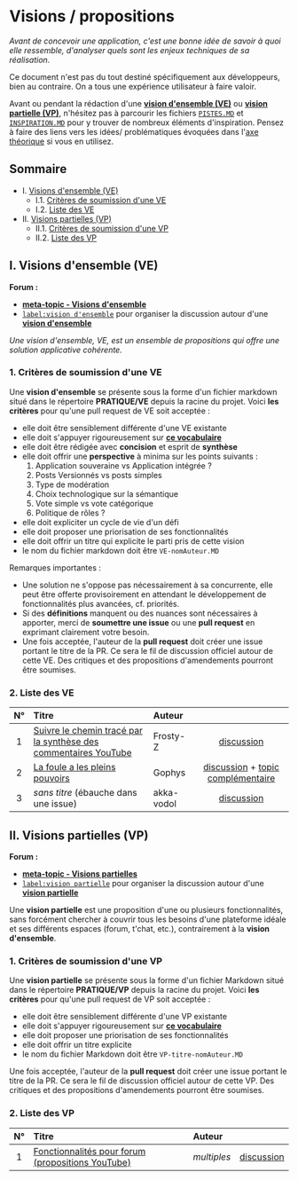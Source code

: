 Visions / propositions
======================

*Avant de concevoir une application, c'est une bonne idée de savoir à quoi elle ressemble, d'analyser quels sont les enjeux techniques de sa réalisation.*  

Ce document n'est pas du tout destiné spécifiquement aux développeurs, bien au contraire. On a tous une expérience utilisateur à faire valoir.

Avant ou pendant la rédaction d'une [**vision d'ensemble (VE)**](#I)  ou [**vision partielle (VP)**](#II), n'hésitez pas à parcourir les fichiers [`PISTES.MD`](../THEORIE/PISTES.html) et [`INSPIRATION.MD`](../THEORIE/INSPIRATION.html) pour y trouver de nombreux éléments d'inspiration. Pensez à faire des liens vers les idées/ problématiques évoquées dans l'[axe théorique](../THEORIE) si vous en utilisez.

Sommaire
--------

- I. [Visions d'ensemble (VE)](#I)
  - I.1. [Critères de soumission d'une VE](#I.1)
  - I.2. [Liste des VE](#I.2)
- II. [Visions partielles (VP)](#II)
  - II.1. [Critères de soumission d'une VP](#II.1)
  - II.2. [Liste des VP](#II.2)


<a name="I"></a>
I. Visions d'ensemble (VE)
---------------------------

**Forum :**

- [**meta-topic - Visions d'ensemble**](https://github.com/sveinburne/lets-play-science/issues/41)  
- [`label:vision d'ensemble`](https://github.com/sveinburne/lets-play-science/issues?q=label%3A%22vision+d%27ensemble%22) pour organiser la discussion autour d'une [**vision d'ensemble**](#I)

*Une vision d'ensemble, VE, est un ensemble de propositions qui offre une solution applicative cohérente.*

<a name="I.1"></a>
### 1. Critères de soumission d'une VE
Une **vision d'ensemble** se présente sous la forme d'un fichier markdown situé dans le répertoire **PRATIQUE/VE** depuis la racine du projet. Voici **les critères** pour qu'une pull request de VE soit acceptée :

- elle doit être sensiblement différente d'une VE existante
- elle doit s'appuyer rigoureusement sur [**ce vocabulaire**](../DEFINITIONS.html)
- elle doit être rédigée avec **concision** et esprit de **synthèse**
- elle doit offrir une **perspective** à minima sur les points suivants :
  1. Application souveraine vs Application intégrée ?
  2. Posts Versionnés vs posts simples
  3. Type de modération
  4. Choix technologique sur la sémantique
  5. Vote simple vs vote catégorique
  6. Politique de rôles ?
- elle doit expliciter un cycle de vie d'un défi
- elle doit proposer une priorisation de ses fonctionnalités
- elle doit offrir un titre qui explicite le parti pris de cette vision
- le nom du fichier markdown doit être `VE-nomAuteur.MD`

Remarques importantes :

- Une solution ne s'oppose pas nécessairement à sa concurrente, elle peut être offerte provisoirement en attendant le développement de fonctionnalités plus avancées, cf. priorités.
- Si des **définitions** manquent ou des nuances sont nécessaires à apporter, merci de **soumettre une issue** ou une **pull request** en exprimant clairement votre besoin.
- Une fois acceptée, l'auteur de la **pull request** doit créer une issue portant le titre de la PR. Ce sera le fil de discussion officiel autour de cette VE. Des critiques et des propositions d'amendements pourront être soumises.

<a name="I.2"></a>
### 2. Liste des VE

|N°   |Titre |Auteur |     |
|:---:|:-----|:------|:----:|
|1|[Suivre le chemin tracé par la synthèse des commentaires YouTube](VE/VE-Frosty-Z.html)|Frosty-Z|[discussion](https://github.com/sveinburne/lets-play-science/issues/75)|
|2|[La foule a les pleins pouvoirs](VE/VE-Gophys.html)|Gophys|[discussion](https://github.com/sveinburne/lets-play-science/issues/76) + [topic complémentaire](https://github.com/sveinburne/lets-play-science/issues/48)|
|3|*sans titre* (ébauche dans une issue)|akka-vodol|[discussion](https://github.com/sveinburne/lets-play-science/issues/36)|

<a name="II"></a>
II. Visions partielles (VP)
---------------------------

**Forum :**
- [**meta-topic - Visions partielles**](https://github.com/sveinburne/lets-play-science/issues/77)
- [`label:vision partielle`](https://github.com/sveinburne/lets-play-science/issues?q=label%3A%22vision+partielle%22) pour organiser la discussion autour d'une [**vision partielle**](#II)

Une **vision partielle** est une proposition d'une ou plusieurs fonctionnalités, sans forcément chercher à couvrir tous les besoins d'une plateforme idéale et ses différents espaces (forum, t'chat, etc.), contrairement à la **vision d'ensemble**.

<a name="II.1"></a>
### 1. Critères de soumission d'une VP
Une **vision partielle** se présente sous la forme d'un fichier Markdown situé dans le répertoire **PRATIQUE/VP** depuis la racine du projet. Voici **les critères** pour qu'une pull request de VP soit acceptée :
- elle doit être sensiblement différente d'une VP existante
- elle doit s'appuyer rigoureusement sur [**ce vocabulaire**](../DEFINITIONS.html)
- elle doit proposer une priorisation de ses fonctionnalités
- elle doit offrir un titre explicite
- le nom du fichier Markdown doit être `VP-titre-nomAuteur.MD`

Une fois acceptée, l'auteur de la **pull request** doit créer une issue portant le titre de la PR. Ce sera le fil de discussion officiel autour de cette VP. Des critiques et des propositions d'amendements pourront être soumises.

<a name="II.2"></a>
### 2. Liste des VP

|N°   |Titre |Auteur|     |
|:---:|:-----|:-----|:----:|
|1|[Fonctionnalités pour forum (propositions YouTube)](VP/VP-forum-propositions-Youtube.html)|*multiples*|[discussion](https://github.com/sveinburne/lets-play-science/issues/78)|
